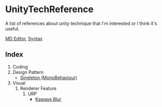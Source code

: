 # UnityTechReference

A list of references about unity technique that I'm interested or I think it's useful.

[MD Editor](https://dillinger.io/), [Syntax](https://github.com/darsaveli/Readme-Markdown-Syntax)

## Index
1. Coding
  1. Design Pattern
     - [Singleton (MonoBehaviour)](https://github.com/SMxSoMuch/UnityTechReference/blob/main/Coding/DesignPattern/Singleton.cs)
1. Visual
   1. Renderer Feature
      1. URP
         - [Kawase Blur](https://github.com/tomc128/urp-kawase-blur?tab=readme-ov-file)
